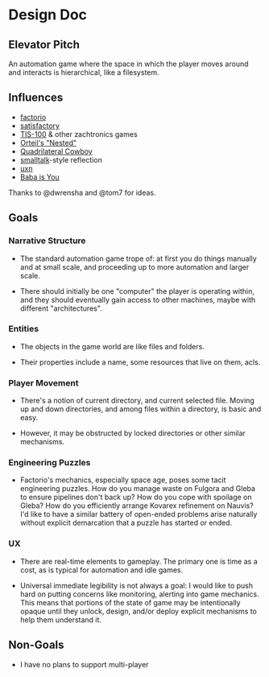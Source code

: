 # Design Doc

## Elevator Pitch

An automation game where the space in which the player moves around
and interacts is hierarchical, like a filesystem.

## Influences

 - [factorio](https://en.wikipedia.org/wiki/Factorio)
 - [satisfactory](https://www.satisfactorygame.com/)
 - [TIS-100](https://en.wikipedia.org/wiki/TIS-100) & other zachtronics games
 - [Orteil's "Nested"](https://orteil.dashnet.org/nested)
 - [Quadrilateral Cowboy](https://en.wikipedia.org/wiki/Quadrilateral_Cowboy)
 - [smalltalk](https://en.wikipedia.org/wiki/Smalltalk)-style reflection
 - [uxn](https://100r.co/site/uxn.html)
 - [Baba is You](https://hempuli.com/baba/)

Thanks to @dwrensha and @tom7 for ideas.

## Goals

### Narrative Structure

- The standard automation game trope of: at first you do things
  manually and at small scale, and proceeding up to more automation
  and larger scale.

- There should initially be one "computer" the player is operating
  within, and they should eventually gain access to other machines,
  maybe with different "architectures".

### Entities

- The objects in the game world are like files and folders.

- Their properties include a name, some resources that live on them,
  acls.

### Player Movement

- There's a notion of current directory, and current selected file.
  Moving up and down directories, and among files within a directory,
  is basic and easy.

- However, it may be obstructed by locked directories or other similar
  mechanisms.

### Engineering Puzzles

- Factorio's mechanics, especially space age, poses some tacit
  engineering puzzles. How do you manage waste on Fulgora and Gleba to
  ensure pipelines don't back up? How do you cope with spoilage on
  Gleba? How do you efficiently arrange Kovarex refinement on Nauvis?
  I'd like to have a similar battery of open-ended problems arise
  naturally without explicit demarcation that a puzzle has started or
  ended.

### UX

- There are real-time elements to gameplay. The primary one is time as a
  cost, as is typical for automation and idle games.

- Universal immediate legibility is not always a goal: I would like to
  push hard on putting concerns like monitoring, alerting into game
  mechanics. This means that portions of the state of game may be
  intentionally opaque until they unlock, design, and/or deploy
  explicit mechanisms to help them understand it.

## Non-Goals

- I have no plans to support multi-player
